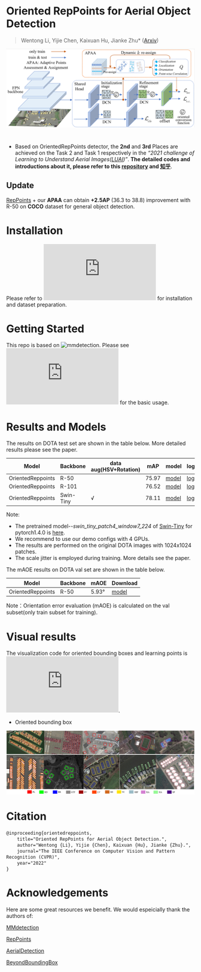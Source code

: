 # Oriented RepPoints for Aerial Object Detection
> Wentong Li, Yijie Chen, Kaixuan Hu, Jianke Zhu* ([Arxiv](https://arxiv.org/pdf/2105.11111v4.pdf))

<img src="https://github.com/LiWentomng/OrientedRepPoints/blob/main/docs/overallnetwork.png" width="800px">

# 
* Based on OrientedRepPoints detector, the **2nd**  and **3rd** Places are achieved on the Task 2 and Task 1 respectively in the *“2021 challenge of Learning to Understand Aerial Images([LUAI](https://captain-whu.github.io/LUAI2021/tasks.html))”*. **The detailed codes and introductions about it, please refer to this [repository](https://github.com/hukaixuan19970627/OrientedRepPoints_DOTA) and [知乎](https://zhuanlan.zhihu.com/p/422764914)**.

## Update
[RepPoints](https://github.com/microsoft/RepPoints) + our **APAA** can obtain **+2.5AP** (36.3 to 38.8) improvement with R-50 on **COCO** dataset for general object detection.


# Installation
Please refer to ![install.md](https://github.com/LiWentomng/OrientedRepPoints/blob/main/docs/install.md) for installation and dataset preparation.


# Getting Started 
This repo is based on ![mmdetection](https://github.com/open-mmlab/mmdetection). Please see ![getting_started.md](https://github.com/LiWentomng/OrientedRepPoints/blob/main/docs/getting_started.md) for the basic usage.

# Results and Models
The results on DOTA test set are shown in the table below. More detailed results please see the paper.

  Model| Backbone  |data aug(HSV+Rotation)| mAP | model| log
 ----  | ----- | ------ |------| ------ | ------  
 OrientedReppoints| R-50|  |75.97 |[model](https://drive.google.com/file/d/13c56u9IFRRdHH-YNmQfqb1y11f7xPfCR/view?usp=sharing) | [log](https://drive.google.com/file/d/1_lrj3gV27iM0v95AnSCRHUZDZWkdJFS_/view?usp=sharing)
 OrientedReppoints| R-101| |76.52 |[model](https://drive.google.com/file/d/1otXS3w0LVopsBKxyYbyQhF6mFDtTIJFX/view?usp=sharing) | [log](https://drive.google.com/file/d/1MgJ7A9INaP3iocy1MQSS1SA6gyIvnTJX/view?usp=sharing)
 OrientedReppoints| Swin-Tiny|  √  | 78.11|[model](https://drive.google.com/file/d/1B03dBSXU9GFGRM8XiyQo2aw6yGnCgB8r/view?usp=sharing) | [log](https://drive.google.com/file/d/1lt5UkBPVM7am6asySRWohXSRK_tGwxV8/view?usp=sharing)

Note: 
* The pretrained model--*swin_tiny_patch4_window7_224* of [Swin-Tiny](https://github.com/microsoft/Swin-Transformer) for pytorch1.4.0 is [here](https://drive.google.com/file/d/1ad4lxks68vngs_pCaqs9w_L-fGvtR7nQ/view?usp=sharing).
* We recommend to use our demo configs with 4 GPUs.
* The results are performed on the original DOTA images with 1024x1024 patches. 
* The scale jitter is employed during training. More details see the paper.


The mAOE results on DOTA val set are shown in the table below.

  Model| Backbone | mAOE | Download
 ----  | ----- | ------  | ------
 OrientedReppoints| R-50| 5.93° |[model](https://drive.google.com/file/d/1lGHehF57ObkAt0i9FITkp5yS6ULBZQjx/view?usp=sharing)

 Note：Orientation error evaluation (mAOE) is calculated on the val subset(only train subset for training).

# Visual results
The visualization code for oriented bounding boxes and learning points is ![here](https://github.com/LiWentomng/OrientedRepPoints/blob/main/tools/parse_pkl/show_learning_points_and_boxes.py).

* Oriented bounding box

<img src="https://github.com/LiWentomng/OrientedRepPoints/blob/main/docs/visualization.png" width="800px">


# Citation
```shell
@inproceeding{orientedreppoints,
	title="Oriented RepPoints for Aerial Object Detection.",
	author="Wentong {Li}, Yijie {Chen}, Kaixuan {Hu}, Jianke {Zhu}.",
	journal="The IEEE Conference on Computer Vision and Pattern Recognition (CVPR)",
	year="2022"
}
```


#  Acknowledgements
Here are some great resources we benefit. We would espeicially thank the authors of:

[MMdetection](https://github.com/open-mmlab/mmdetection)

[RepPoints](https://github.com/microsoft/RepPoints)

[AerialDetection](https://github.com/dingjiansw101/AerialDetection)

[BeyondBoundingBox](https://github.com/sdl-guozonghao/beyondboundingbox)




